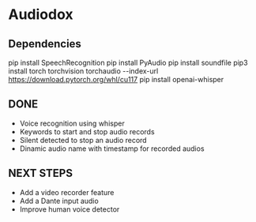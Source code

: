 # Audiodox

## Dependencies
pip install SpeechRecognition
pip install PyAudio
pip install soundfile
pip3 install torch torchvision torchaudio --index-url https://download.pytorch.org/whl/cu117
pip install openai-whisper

## DONE
- Voice recognition using whisper
- Keywords to start and stop audio records
- Silent detected to stop an audio record
- Dinamic audio name with timestamp for recorded audios

## NEXT STEPS
- Add a video recorder feature
- Add a Dante input audio
- Improve human voice detector
